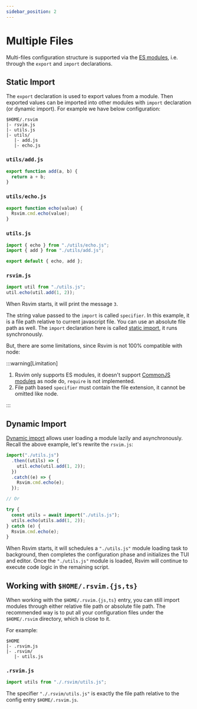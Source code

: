 ```yaml
---
sidebar_position: 2
---
```


# Multiple Files

Multi-files configuration structure is supported via the [ES modules](https://tc39.es/ecma262/#sec-modules), i.e. through the `export` and `import` declarations.

## Static Import

The `export` declaration is used to export values from a module. Then exported values can be imported into other modules with `import` declaration (or dynamic import). For example we have below configuration:

```
$HOME/.rsvim
|- rsvim.js
|- utils.js
|- utils/
   |- add.js
   |- echo.js
```

### `utils/add.js`

```javascript {1}
export function add(a, b) {
  return a + b;
}
```

### `utils/echo.js`

```javascript {1}
export function echo(value) {
  Rsvim.cmd.echo(value);
}
```

### `utils.js`

```javascript {1-2,4}
import { echo } from "./utils/echo.js";
import { add } from "./utils/add.js";

export default { echo, add };
```

### `rsvim.js`

```javascript {1}
import util from "./utils.js";
util.echo(util.add(1, 2));
```

When Rsvim starts, it will print the message `3`.

The string value passed to the `import` is called `specifier`. In this example, it is a file path relative to current javascript file. You can use an absolute file path as well. The `import` declaration here is called [static import](https://developer.mozilla.org/en-US/docs/Web/JavaScript/Reference/Statements/import), it runs synchronously.

But, there are some limitations, since Rsvim is not 100% compatible with node:

:::warning[Limitation]

1. Rsvim only supports ES modules, it doesn't support [CommonJS modules](https://nodejs.org/api/modules.html) as node do, `require` is not implemented.
2. File path based `specifier` must contain the file extension, it cannot be omitted like node.

:::

## Dynamic Import

[Dynamic import](https://developer.mozilla.org/en-US/docs/Web/JavaScript/Reference/Operators/import) allows user loading a module lazily and asynchronously. Recall the above example, let's rewrite the `rsvim.js`:

```javascript {1,12}
import("./utils.js")
  .then((utils) => {
    util.echo(util.add(1, 2));
  })
  .catch((e) => {
    Rsvim.cmd.echo(e);
  });

// Or

try {
  const utils = await import("./utils.js");
  utils.echo(utils.add(1, 2));
} catch (e) {
  Rsvim.cmd.echo(e);
}
```

When Rsvim starts, it will schedules a `"./utils.js"` module loading task to background, then completes the configuration phase and initializes the TUI and editor. Once the `"./utils.js"` module is loaded, Rsvim will continue to execute code logic in the remaining script.

## Working with `$HOME/.rsvim.{js,ts}`

When working with the `$HOME/.rsvim.{js,ts}` entry, you can still import modules through either relative file path or absolute file path. The recommended way is to put all your configuration files under the `$HOME/.rsvim` directory, which is close to it.

For example:

```
$HOME
|- .rsvim.js
|- .rsvim/
   |- utils.js
```

### `.rsvim.js`

```javascript {1}
import utils from "./.rsvim/utils.js";
```

The specifier `"./.rsvim/utils.js"` is exactly the file path relative to the config entry `$HOME/.rsvim.js`.

